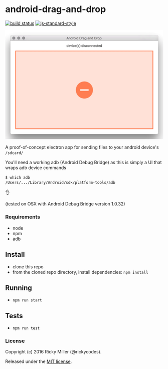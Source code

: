 android-drag-and-drop
=========
[![build status](https://api.travis-ci.org/rickycodes/android-drag-and-drop.svg?branch=master)](https://travis-ci.org/rickycodes/android-drag-and-drop/) 
[![js-standard-style](https://img.shields.io/badge/code%20style-standard-brightgreen.svg)](http://standardjs.com/) 

<img width='600' src='android-drag-and-drop.gif' />

A proof-of-concept electron app for sending files to your android device's `/sdcard/`

You'll need a working adb (Android Debug Bridge) as this is simply a UI that wraps adb device commands

```
$ which adb
/Users/.../Library/Android/sdk/platform-tools/adb
```
:ok_hand:

(tested on OSX with Android Debug Bridge version 1.0.32)

### Requirements
* node
* npm
* adb

## Install

* clone this repo
* from the cloned repo directory, install dependencies: `npm install`

## Running

* `npm run start`

## Tests

* `npm run test`

### License
Copyright (c) 2016 Ricky Miller (@rickycodes).

Released under the [MIT license](https://tldrlegal.com/license/mit-license).
